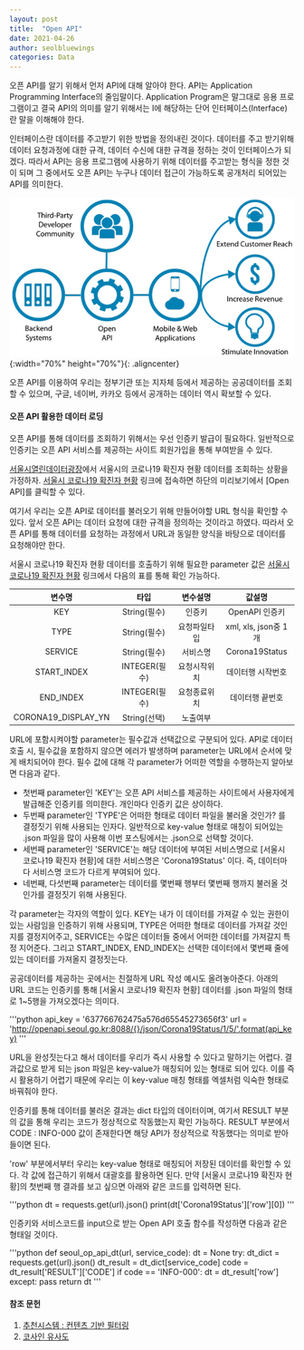 ```yaml
---
layout: post
title:  "Open API"
date: 2021-04-26
author: seolbluewings
categories: Data
---
```



오픈 API를 알기 위해서 먼저 API에 대해 알아야 한다. API는 Application Programming Interface의 줄임말이다. Application Program은 말그대로 응용 프로그램이고 결국 API의 의미를 알기 위해서는 I에 해당하는 단어 인터페이스(Interface)란 말을 이해해야 한다.

인터페이스란 데이터를 주고받기 위한 방법을 정의내린 것이다. 데이터를 주고 받기위해 데이터 요청과정에 대한 규격, 데이터 수신에 대한 규격을 정하는 것이 인터페이스가 되겠다. 따라서 API는 응용 프로그램에 사용하기 위해 데이터를 주고받는 형식을 정한 것이 되며 그 중에서도 오픈 API는 누구나 데이터 접근이 가능하도록 공개처리 되어있는 API를 의미한다.


![API](https://github.com/seolbluewings/seolbluewings.github.io/blob/master/assets/OpenAPI_0.png?raw=true){:width="70%" height="70%"}{: .aligncenter}

오픈 API를 이용하여 우리는 정부기관 또는 지자체 등에서 제공하는 공공데이터를 조회할 수 있으며, 구글, 네이버, 카카오 등에서 공개하는 데이터 역시 확보할 수 있다.

#### 오픈 API 활용한 데이터 로딩

오픈 API를 통해 데이터를 조회하기 위해서는 우선 인증키 발급이 필요하다. 일반적으로 인증키는 오픈 API 서비스를 제공하는 사이트 회원가입을 통해 부여받을 수 있다.

[서울시열린데이터광장](https://data.seoul.go.kr/)에서 서울시의 코로나19 확진자 현황 데이터를 조회하는 상황을 가정하자. [서울시 코로나19 확진자 현황](http://data.seoul.go.kr/dataList/OA-20279/S/1/datasetView.do) 링크에 접속하면 하단의 미리보기에서 [Open API]를 클릭할 수 있다.

여기서 우리는 오픈 API로 데이터를 불러오기 위해 만들어야할 URL 형식을 확인할 수 있다. 앞서 오픈 API는 데이터 요청에 대한 규격을 정의하는 것이라고 하였다. 따라서 오픈 API를 통해 데이터를 요청하는 과정에서 URL과 동일한 양식을 바탕으로 데이터를 요청해야만 한다.

서울시 코로나19 확진자 현황 데이터를 호출하기 위해 필요한 parameter 값은 [서울시 코로나19 확진자 현황](http://data.seoul.go.kr/dataList/OA-20279/S/1/datasetView.do) 링크에서 다음의 표를 통해 확인 가능하다.

|변수명|타입|변수설명|값설명|
|:---:|:---:|:---:|:---:|
|KEY|String(필수)|인증키|OpenAPI 인증키|
|TYPE|String(필수)|요청파일타입|xml, xls, json중 1개|
|SERVICE|String(필수)|서비스명|Corona19Status|
|START_INDEX|INTEGER(필수)|요청시작위치|데이터행 시작번호|
|END_INDEX|INTEGER(필수)|요청종료위치|데이터행 끝번호|
|CORONA19_DISPLAY_YN|String(선택)|노출여부||

URL에 포함시켜야할 parameter는 필수값과 선택값으로 구분되어 있다. API로 데이터 호출 시, 필수값을 포함하지 않으면 에러가 발생하며 parameter는 URL에서 순서에 맞게 배치되어야 한다. 필수 값에 대해 각 parameter가 어떠한 역할을 수행하는지 알아보면 다음과 같다.

- 첫번째 parameter인 'KEY'는 오픈 API 서비스를 제공하는 사이트에서 사용자에게 발급해준 인증키를 의미한다. 개인마다 인증키 값은 상이하다.
- 두번째 parameter인 'TYPE'은 어떠한 형태로 데이터 파일을 불러올 것인가? 를 결정짓기 위해 사용되는 인자다. 일반적으로 key-value 형태로 매칭이 되어있는 .json 파일을 많이 사용해 이번 포스팅에서는 .json으로 선택할 것이다.
- 세번째 parameter인 'SERVICE'는 해당 데이터에 부여된 서비스명으로 [서울시 코로나19 확진자 현황]에 대한 서비스명은 'Corona19Status' 이다. 즉, 데이터마다 서비스명 코드가 다르게 부여되어 있다.
- 네번째, 다섯번째 parameter는 데이터를 몇번째 행부터 몇번째 행까지 불러올 것인가를 결정짓기 위해 사용된다.

각 parameter는 각자의 역할이 있다. KEY는 내가 이 데이터를 가져갈 수 있는 권한이 있는 사람임을 인증하기 위해 사용되며, TYPE은 어떠한 형태로 데이터를 가져갈 것인지를 결정지어주고, SERVICE는 수많은 데이터들 중에서 어떠한 데이터를 가져갈지 특정 지어준다. 그리고 START_INDEX, END_INDEX는 선택한 데이터에서 몇번째 줄에 있는 데이터를 가져올지 결정짓는다.

공공데이터를 제공하는 곳에서는 친절하게 URL 작성 예시도 올려놓아준다. 아래의 URL 코드는 인증키를 통해 [서울시 코로나19 확진자 현황] 데이터를 .json 파일의 형태로 1~5행을 가져오겠다는 의미다.

'''python
api_key = '637766762475a576d65545273656f3'
url = 'http://openapi.seoul.go.kr:8088/{}/json/Corona19Status/1/5/'.format(api_key)
'''

URL을 완성짓는다고 해서 데이터를 우리가 즉시 사용할 수 있다고 말하기는 어렵다. 결과값으로 받게 되는 json 파일은 key-value가 매칭되어 있는 형태로 되어 있다. 이를 즉시 활용하기 어렵기 때문에 우리는 이 key-value 매칭 형태를 엑셀처럼 익숙한 형태로 바꿔줘야 한다.

인증키를 통해 데이터를 불러온 결과는 dict 타입의 데이터이며, 여기서 RESULT 부분의 값을 통해 우리는 코드가 정상적으로 작동했는지 확인 가능하다. RESULT 부분에서 CODE : INFO-000 값이 존재한다면 해당 API가 정상적으로 작동했다는 의미로 받아들이면 된다.

'row' 부분에서부터 우리는 key-value 형태로 매칭되어 저장된 데이터를 확인할 수 있다. 각 값에 접근하기 위해서 대괄호를 활용하면 된다. 만약 [서울시 코로나19 확진자 현황]의 첫번째 행 결과를 보고 싶으면 아래와 같은 코드를 입력하면 된다.

'''python
dt = requests.get(url).json()
print(dt['Corona19Status']['row'][0])
'''

인증키와 서비스코드를 input으로 받는 Open API 호출 함수를 작성하면 다음과 같은 형태일 것이다.

'''python
def seoul_op_api_dt(url, service_code):
    dt = None
    try:
        dt_dict = requests.get(url).json()
        dt_result = dt_dict[service_code]
        code = dt_result['RESULT']['CODE']
        if code == 'INFO-000':
            dt = dt_result['row']
    except:
        pass
    return dt
'''





#### 참조 문헌
1. [추천시스템 : 컨텐츠 기반 필터링](https://skyeong.net/265) <br>
2. [코사인 유사도](https://wikidocs.net/24603)
